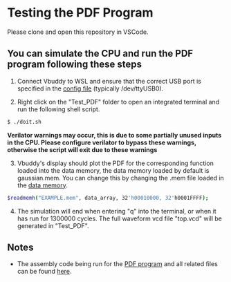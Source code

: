# Testing the PDF Program

Please clone and open this repository in VSCode. 

## You can simulate the CPU and run the PDF program following these steps

1. Connect Vbuddy to WSL and ensure that the correct USB port is specified in the [config file](vbuddy.cfg) (typically /dev/ttyUSB0).

2. Right click on the "Test_PDF" folder to open an integrated terminal and run the following shell script.

```bash
$ ./doit.sh
```
**Verilator warnings may occur, this is due to some partially unused inputs in the CPU. Please configure verilator to bypass these warnings, otherwise the script will exit due to these warnings**

3. Vbuddy's display should plot the PDF for the corresponding function loaded into the data memory, the data memory loaded by default is gaussian.mem. You can change this by changing the .mem file loaded in the [data memory](DataMemory.sv).

```bash
$readmemh("EXAMPLE.mem", data_array, 32'h00010000, 32'h0001FFFF);
```

4. The simulation will end when entering "q" into the terminal, or when it has run for 1300000 cycles. The full waveform vcd file "top.vcd" will be generated in "Test_PDF".

## Notes

- The assembly code being run for the [PDF program](<../Legacy Components/PDF Codes/myprog/pdfMod.s>) and all related files can be found [here](<../Legacy Components/PDF Codes>). 